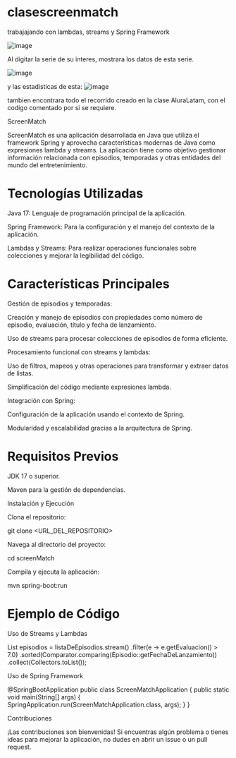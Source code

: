# clasescreenmatch
trabajajando con lambdas, streams y Spring Framework

![image](https://github.com/user-attachments/assets/3eed26f2-25d6-4db1-94b5-388741128880) 

Al digitar la serie de su interes, mostrara los datos de esta serie.

![image](https://github.com/user-attachments/assets/1339a9f2-3489-4173-ab3b-ba787795d986)

y las estadisticas de esta:
![image](https://github.com/user-attachments/assets/e37d55b5-1fc1-4280-a406-da32d7401207)


tambien encontrara todo el recorrido creado en la clase AluraLatam, con el codigo comentado por si se requiere.



ScreenMatch

ScreenMatch es una aplicación desarrollada en Java que utiliza el framework Spring y aprovecha características modernas de Java como expresiones lambda y streams. La aplicación tiene como objetivo gestionar información relacionada con episodios, temporadas y otras entidades del mundo del entretenimiento.



<h1>
Tecnologías Utilizadas
</h1>

Java 17: Lenguaje de programación principal de la aplicación.

Spring Framework: Para la configuración y el manejo del contexto de la aplicación.

Lambdas y Streams: Para realizar operaciones funcionales sobre colecciones y mejorar la legibilidad del código.




<h1>Características Principales</h1>

Gestión de episodios y temporadas:

Creación y manejo de episodios con propiedades como número de episodio, evaluación, título y fecha de lanzamiento.

Uso de streams para procesar colecciones de episodios de forma eficiente.

Procesamiento funcional con streams y lambdas:

Uso de filtros, mapeos y otras operaciones para transformar y extraer datos de listas.

Simplificación del código mediante expresiones lambda.

Integración con Spring:

Configuración de la aplicación usando el contexto de Spring.

Modularidad y escalabilidad gracias a la arquitectura de Spring.




<h1>Requisitos Previos</h1>

JDK 17 o superior.

Maven para la gestión de dependencias.

Instalación y Ejecución

Clona el repositorio:

git clone <URL_DEL_REPOSITORIO>

Navega al directorio del proyecto:

cd screenMatch

Compila y ejecuta la aplicación:

mvn spring-boot:run




<h1>Ejemplo de Código</h1>




Uso de Streams y Lambdas

List<Episodio> episodios = listaDeEpisodios.stream()
    .filter(e -> e.getEvaluacion() > 7.0)
    .sorted(Comparator.comparing(Episodio::getFechaDeLanzamiento))
    .collect(Collectors.toList());




Uso de Spring Framework

@SpringBootApplication
public class ScreenMatchApplication {
    public static void main(String[] args) {
        SpringApplication.run(ScreenMatchApplication.class, args);
    }
}




Contribuciones

¡Las contribuciones son bienvenidas! Si encuentras algún problema o tienes ideas para mejorar la aplicación, no dudes en abrir un issue o un pull request.
